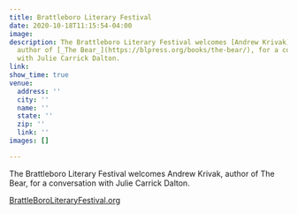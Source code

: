 ```yaml
---
title: Brattleboro Literary Festival
date: 2020-10-18T11:15:54-04:00
image: 
description: The Brattleboro Literary Festival welcomes [Andrew Krivak](https://blpress.org/authors/andrew-krivak/),
  author of [_The Bear_](https://blpress.org/books/the-bear/), for a conversation
  with Julie Carrick Dalton.
link: 
show_time: true
venue:
  address: ''
  city: ''
  name: ''
  state: ''
  zip: ''
  link: ''
images: []

---
```

The Brattleboro Literary Festival welcomes Andrew Krivak, author of The Bear, for a conversation with Julie Carrick Dalton.

[BrattleBoroLiteraryFestival.org](http://brattleboroliteraryfestival.org/author/andrew-krivak/ "http://brattleboroliteraryfestival.org/author/andrew-krivak/")